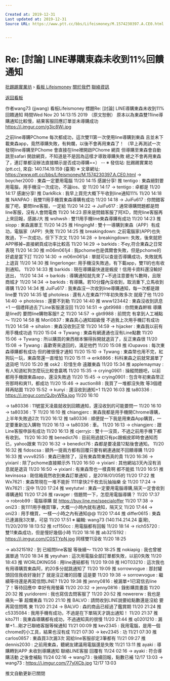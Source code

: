 ```yaml
---

Created at: 2019-12-31
Last updated at: 2019-12-31
Source URL: https://www.ptt.cc/bbs/Lifeismoney/M.1574230397.A.CE0.html


---
```


# Re: [討論] LINE導購東森未收到11%回饋通知


[批踢踢實業坊](https://www.ptt.cc/bbs/) › [看板 Lifeismoney](https://www.ptt.cc/bbs/Lifeismoney/index.html) [關於我們](https://www.ptt.cc/about.html) [聯絡資訊](https://www.ptt.cc/contact.html)

[返回看板](https://www.ptt.cc/bbs/Lifeismoney/index.html)

作者wang73 (jjwang)
看板Lifeismoney
標題Re: \[討論\] LINE導購東森未收到11%回饋通知
時間Wed Nov 20 14:13:15 2019
（原文恕刪） 原本以為東森雙11line導購通知比較慢，結果客服回應訂單並未導購成功 <https://i.imgur.com/g3ic8Wi.jpg>

之前line導購PChome 每次都成功，這次雙11第一次使用line導購到東森 且並未下載東森app，竟然導購失敗，有夠爛，以後不會再用東森了！ （早上再測試一次發現line導購至PChome 會直接在line裡開啟PChome 網頁 但導購至東森會自動跳至safari 開啟網頁，不知道是不是因為這樣才導致導購失敗 總之不會再用東森了，連訂單都沒辦法直接顯示是否成功導購==） -- ※ 發信站: 批踢踢實業坊(ptt.cc), 來自: 140.114.19.159 (臺灣) ※ 文章網址: <https://www.ptt.cc/bbs/Lifeismoney/M.1574230397.A.CE0.html>
→ boycher2000 : 東森一定要用電腦 11/20 14:15
感謝分享!
推 tentigo : 東森絕對要用電腦，用手機沒一次成功，不論ios、安 11/20 14:17
→ tentigo : 卓都是 11/20 14:17
感謝分享!
推 DarkRick : 我早上買完大概下午收到line通知11% 11/20 14:18
推 NANPAO : 我雙11用手機買東森導購有成功 11/20 14:18
→ JuiFu617 : 你問錯客服了吧，要問line客服，一定給 11/20 14:22
→ JuiFu617 : 通常導購問題都是問line客服，沒有人會問電商 11/20 14:23
原來是問錯客服了阿XD，問完line客服再上來回報，感謝J大
推 wshwsh : 雙11用手機line東森導購有成功 11/20 14:23
推 siopp : 東森漏單王 11/20 14:25
推 HingingM : 雙十一導購到東森（APP）有成功，電腦家（APP）失敗 11/20 14:25
推 breakingdown: 之前電腦家(APP)也失敗過，下一次成功，但下下次又 11/20 14:28
→ breakingdown: 失敗，後來就把APP移掉~直接網頁成功率比較高 11/20 14:29
→ barkids : 不ey,符合東森之日常表現 11/20 14:30
推 m06m061j4 : 我pchome也是偶爾會失敗，但是pchome的好處是當下訂 11/20 14:30
→ m06m061j4 : 單就可以查是否導購成功，失敗就馬上退貨 11/20 14:30
推 lingerlonger: 用手機沒失敗過，有下載app，雙11的也有收到通知。 11/20 14:33
推 barkids : 現在導購最快速是蝦皮！信用卡資料還沒輸好送出， 11/20 14:34
→ barkids : 導購通知就先來了~不過注意要有%數時，且限商城才 11/20 14:34
→ barkids : 有導購。若10分鐘內沒收到，取消重下,立馬收到導購 11/20 14:34
推 JuiFu617 : 我東森沒一次收到line導購通知，每一次都是跟line要 11/20 14:35
噓 photoless : 還有人在東森???年初失敗多次 就廢了他 11/20 14:40
→ photoless : 還要不到勒 11/20 14:40
推 www123442 : 東森沒收到訊息+1 一個禮拜過去了Line客服還沒回 11/20 14:51
→ gbt9988 : 你問東森幹嘛 導購是line的 要問line購物客服!! 之 11/20 14:57
→ gbt9988 : 前問完 有拿到人工補點～ 11/20 14:58
推 Mori0837 : 東森真心通知超級慢 不過我上次用手機訂有成功 11/20 14:58
→ sihalon : 東森沒收到正常 11/20 14:59
→ hijacker : 東森我以前有用手機成功過 11/20 15:04
→ Tywang : 東森有網連通也沒有Line點數 11/20 15:06
→ Tywang : 所以購買的東西根本懶得拆開就退貨了，反正東森很 11/20 15:08
→ Tywang : 喜歡寄來退回的，滿足他們 11/20 15:08
推 iOupavos : 每次東森導購都有成功 但的確很慢才通知 11/20 15:10
→ Tywang : 東森幣也用不完，紅狗玩一玩，東森幣還一直增加 11/20 15:11
→ erik8866 : 科科東森之前就常漏單了 退貨吧 11/20 15:20
推 osk2 : 珍惜生命 遠離東森 11/20 15:34
推 applemaymay : 有人知道紅狗怎麼玩比較會贏嗎 11/20 15:35
→ crying0901 : 操縱問題吧，以前都用手機跟東森app，還沒失敗過 11/20 15:45
→ crying0901 : 包含年初東森幣正夯那時和爽11，都成功 11/20 15:46
→ auction88 : 我買了一堆都沒失敗 等3個禮拜再貼圖 11/20 15:52
→ kunyi : 還沒收到通知+1 11/20 16:03
推 ta80336 : <https://i.imgur.com/QJbyWRa.jpg> 11/20 16:10

→ ta80336 : 11號當天凌晨就收到回饋通知，還沒收到的可能要問一 11/20 16:10
→ ta80336 : 下 11/20 16:10
推 chiangjerc : 東森我都是用手機開Chrome導購，上半年失敗過2次 11/20 16:12
推 ta80336 : 順便提一下我是用東森App購買，一定要重新加入購物 11/20 16:13
→ ta80336 : 車。 11/20 16:13
→ chiangjerc : 跟Line客服申訴有成功 11/20 16:13
推 cjerryjc : 雙十一沒買，不過之前用手機下都有收到。 11/20 16:30
推 benedict76 : 目前用過就只有pc跟蝦皮即時會通知而已，yahoo跟東 11/20 16:32
→ benedict76 : 森都是要凌晨12點後會通知。 11/20 16:32
推 fidoscsa : 額外一提兩方都有回覆只要有網連通就不回饋導購 11/20 16:33
推 vvvv8255 : 東森已刪除了，沒有東森幣東西真的貴 11/20 16:36
→ yixianl : 除了pchome直接顯示外 11/20 16:50
→ yixianl : 其他網站3天內沒有消息就是退貨 11/20 16:50
→ yixianl : 有東森幣也一樣貴啊 都不能抵 11/20 16:51
推 kevinsosa : 剛信箱竟然收到東森訂單通知 ，是2018/01/05的 11/20 17:22
推 Wx7621 : 東森幣現在一堆不能折 1111拿快2千枚去玩抽抽樂 全 11/20 17:24
→ Wx7621 : 沒中 11/20 17:24
推 weytutwl : 東森一定要用電腦導購,隔天一定會收到導購通知 11/20 17:26
推 ravager : 借題問一下，怎麼用電腦導購？ 11/20 17:37
→ robrob99 : 電腦導購 就 <https://buy.line.me/specialoffer> 11/20 17:38
→ oni23 : 我1111用手機買1筆，大概一小時內就有通知，隔天又 11/20 17:44
→ oni23 : 用手機買，一樣一小時之內有通知@@ 11/20 17:44
推 differ0615 : 東森已連漏我3次單，可惡 11/20 17:51
※ 編輯: wang73 (140.114.214.24 臺灣), 11/20/2019 18:13:52
推 rcf150cc : 用電腦都有回報 11/20 18:14
→ rich55720 : 雙11東森成功，但是慢好幾個小時 11/20 18:16
推 ab3215192 : <https://i.imgur.com/C0STYpN.jpg> 同樣雙11沒收 11/20 18:25

→ ab3215192 : 到 已經問line客服 等後續～ 11/20 18:25
推 nokiapig : 我也曾被漏單過 11/20 18:34
推 yeyuhan : 這次用電腦全部訂單都失敗，以前0失敗 11/20 18:43
推 WORLDKING56 : 用line連結都有 11/20 19:08
推 HOT03210 : 這次我也有用導購買東森阿，約20多分就跳通知了 11/20 19:09
推 sorrowvogue : 那封罐頭回信我收好幾封了 就是沒正確的回覆 這是要 11/20 19:38
→ sorrowvogue : 繼續等待還是再寫信問LINE? 11/20 19:38
推 jenny0816 : 被漏單+1已寫信去line了！等待回應中 幸好有用螢幕 11/20 20:32
→ jenny0816 : 錄影購買畫面 11/20 20:32
推 yuridoremi : 我也寫信去問客服了 11/20 20:52
推 newererw : 我也是痛失一筆 超爛東森 11/20 21:10
推 BALVO : 請問收到LINE說要給點數還是沒給 要再寫信問嗎 東 11/20 21:24
→ BALVO : 森的商品已經過了鑑賞期 11/20 21:24
推 c5335084 : 我用手機有成功，不過是在下單隔天才跳出通知！ 11/20 21:37
推 kito711 : 我東森導購都有成功，不過通知真的很慢 11/20 21:44
推 q0201210 : 漏單+1...剛才已聯絡客服等候通知 11/21 00:09
推 kev2345 : 我用電腦，是用一個chrome的小工具，結果也沒有成 11/21 07:30
→ kev2345 : 功 11/21 07:30
推 carlos0857 : 東森買3次漏3次 寫給line客服卻定3筆都有 11/21 09:27
推 dennis2030 : 之前用東森，聽網友建議用電腦還是失敗 11/21 13:11
推 ayaki : 導購轉到APP 未收到導購通知 聯絡LINE客服 回覆有 11/24 02:16
→ ayaki : 符合導購活動 之後會補點 11/24 02:16
→ wang73 : 後續回報，點數已補 12/17 13:03
→ wang73 : <https://i.imgur.com/77ylXCb.jpg> 12/17 13:03

推文自動更新已關閉

